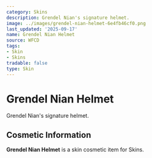 ```yaml
---
category: Skins
description: Grendel Nian's signature helmet.
image: ../images/grendel-nian-helmet-6e4fb46cf0.png
last_updated: '2025-09-17'
name: Grendel Nian Helmet
source: WFCD
tags:
- Skin
- Skins
tradable: false
type: Skin
---
```


# Grendel Nian Helmet

Grendel Nian's signature helmet.

## Cosmetic Information

**Grendel Nian Helmet** is a skin cosmetic item for Skins.

